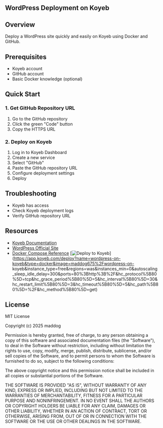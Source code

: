 ## WordPress Deployment on Koyeb

## Overview
Deploy a WordPress site quickly and easily on Koyeb using Docker and GitHub.

## Prerequisites
- Koyeb account
- GitHub account
- Basic Docker knowledge (optional)

## Quick Start

### 1. Get GitHub Repository URL
1. Go to the GitHub repository
2. Click the green "Code" button
3. Copy the HTTPS URL 

### 2. Deploy on Koyeb
1. Log in to Koyeb Dashboard
2. Create a new service
3. Select "GitHub"
4. Paste the GitHub repository URL
5. Configure deployment settings
6. Deploy

## Troubleshooting
- Koyeb has access
- Check Koyeb deployment logs
- Verify GitHub repository URL

## Resources
- [Koyeb Documentation](https://www.koyeb.com/docs)
- [WordPress Official Site](https://wordpress.org)
- [Docker Compose Reference](https://docs.docker.com/compose/)
  [![Deploy to Koyeb](https://www.koyeb.com/static/images/deploy/button.svg)](https://app.koyeb.com/deploy?name=wordpress-on-koyeb&type=docker&image=maddog675%2Fwordpress-on- 
  koyeb&instance_type=free&regions=was&instances_min=0&autoscaling_sleep_idle_delay=300&ports=80%3Bhttp%3B%2F&hc_protocol%5B80%5D=tcp&hc_grace_period%5B80%5D=5&hc_interval%5B80%5D=30&hc_restart_limit%5B80%5D=3&hc_timeout%5B80%5D=5&hc_path%5B80%5D=%2F&hc_method%5B80%5D=get)
## License

MIT License

Copyright (c) 2025 maddog

Permission is hereby granted, free of charge, to any person obtaining a copy
of this software and associated documentation files (the "Software"), to deal
in the Software without restriction, including without limitation the rights
to use, copy, modify, merge, publish, distribute, sublicense, and/or sell
copies of the Software, and to permit persons to whom the Software is
furnished to do so, subject to the following conditions:

The above copyright notice and this permission notice shall be included in all
copies or substantial portions of the Software.

THE SOFTWARE IS PROVIDED "AS IS", WITHOUT WARRANTY OF ANY KIND, EXPRESS OR
IMPLIED, INCLUDING BUT NOT LIMITED TO THE WARRANTIES OF MERCHANTABILITY,
FITNESS FOR A PARTICULAR PURPOSE AND NONINFRINGEMENT. IN NO EVENT SHALL THE
AUTHORS OR COPYRIGHT HOLDERS BE LIABLE FOR ANY CLAIM, DAMAGES OR OTHER
LIABILITY, WHETHER IN AN ACTION OF CONTRACT, TORT OR OTHERWISE, ARISING FROM,
OUT OF OR IN CONNECTION WITH THE SOFTWARE OR THE USE OR OTHER DEALINGS IN THE
SOFTWARE.
